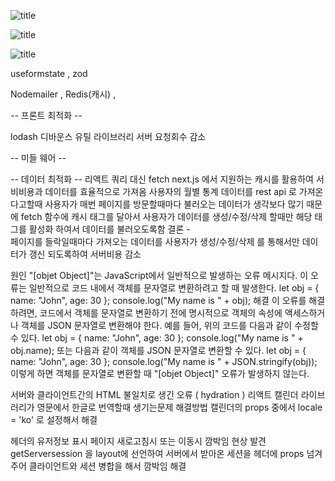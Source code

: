 ![title](https://imagedelivery.net/6i45l_k8v6cNrhGva7A6BA/2ac6f5e2-e17c-41f1-4696-b7827440f900/public)   

![title](https://imagedelivery.net/6i45l_k8v6cNrhGva7A6BA/e8bfb108-4105-4da1-2bb6-64a319088600/public)   


![title](https://imagedelivery.net/6i45l_k8v6cNrhGva7A6BA/4cfb39cb-e349-492a-4695-f87049167200/public)



useformstate , zod

Nodemailer , Redis(캐시) , 



-- 프론트 최적화 -- 

lodash 디바운스 유틸 라이브러리 서버 요청회수 감소 


-- 미들 웨어 -- 


-- 데이터 최적화 --
리액트 쿼리 대신 fetch next.js 에서 지원하는 캐시를 
활용하여 서비비용과 데이터를 효율적으로 가져옴 
사용자의 월별 통계 데이터를 rest api 로 가져온다고할때
사용자가 매번 페이지를 방문할때마다 
불러오는 데이터가 생각보다 많기 때문에
fetch 함수에 캐시 태그를 달아서 사용자가 데이터를 생성/수정/삭제
할때만 해당 태그를 활성화 하여서 데이터를 불러오도록함
결론 -  
페이지를 들락일때마다 가져오는 데이터를
사용자가 생성/수정/삭제 를 통해서만 
데이터가 갱신 되도록하여 서버비용 감소




원인
"[objet Object]"는 JavaScript에서 일반적으로 발생하는 오류 메시지다. 이 오류는 일반적으로 코드 내에서 객체를 문자열로 변환하려고 할 때 발생한다.
let obj = { name: "John", age: 30 };
console.log("My name is " + obj);
해결
이 오류를 해결하려면, 코드에서 객체를 문자열로 변환하기 전에 명시적으로 객체의 속성에 액세스하거나 객체를 JSON 문자열로 변환해야 한다. 예를 들어, 위의 코드를 다음과 같이 수정할 수 있다.
let obj = { name: "John", age: 30 };
console.log("My name is " + obj.name);
또는 다음과 같이 객체를 JSON 문자열로 변환할 수 있다.
let obj = { name: "John", age: 30 };
console.log("My name is " + JSON.stringify(obj));
이렇게 하면 객체를 문자열로 변환할 때 "[objet Object]" 오류가 발생하지 않는다.



서버와 클라이언트간의 HTML 불일치로 생긴 오류 ( hydration )
리액트 캘린더 라이브러리가 영문에서 한글로 번역할때 생기는문제 
해결방법 캘린더의 props 중에서 locale = 'ko' 로 설정해서 해결 





헤더의 유저정보 표시 
페이지 새로고침시 또는 이동시 깜박임 현상 발견 
getServersession 을 layout에 선언하여 
서버에서 받아온 세션을 헤더에 props 넘겨주어
클라이언트와 세션 병합을 해서 깜박임 해결 